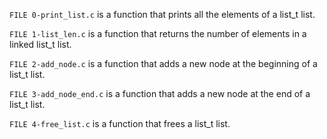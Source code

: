 `FILE 0-print_list.c` is a function that prints all the elements of a list_t list.

`FILE 1-list_len.c` is a function that returns the number of elements in a linked list_t list.

`FILE 2-add_node.c` is a function that adds a new node at the beginning of a list_t list.

`FILE 3-add_node_end.c` is a function that adds a new node at the end of a list_t list.

`FILE 4-free_list.c` is  a function that frees a list_t list.
